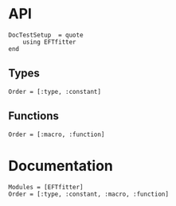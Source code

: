 # API

```@meta
DocTestSetup  = quote
    using EFTfitter
end
```

## Types

```@index
Order = [:type, :constant]
```

## Functions

```@index
Order = [:macro, :function]
```

# Documentation

```@autodocs
Modules = [EFTfitter]
Order = [:type, :constant, :macro, :function]
```
